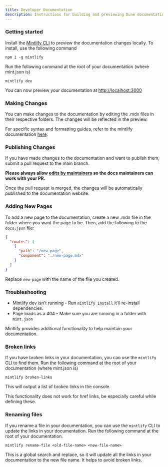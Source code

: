 ```yaml
---
title: Developer Documentation
description: Instructions for building and previewing Dune documentation locally.
---
```


### Getting started

Install the [Mintlify CLI](https://www.npmjs.com/package/mintlify) to preview the documentation changes locally. To install, use the following command

```
npm i -g mintlify
```

Run the following command at the root of your documentation (where mint.json is)

```
mintlify dev
```

You can now preview your documentation at [http://localhost:3000](http://localhost:3000)

### Making Changes

You can make changes to the documentation by editing the .mdx files in their respective folders. The changes will be reflected in the preview.

For specific syntax and formatting guides, refer to the mintlify documentation [here](https://mintlify.com/docs).

### Publishing Changes

If you have made changes to the documentation and want to publish them, submit a pull request to the main branch.   

**Please always allow [edits by maintainers](https://docs.github.com/en/pull-requests/collaborating-with-pull-requests/working-with-forks/allowing-changes-to-a-pull-request-branch-created-from-a-fork) so the docs maintainers can work with your PR.** 
 
Once the pull request is merged, the changes will be automatically published to the documentation website.

### Adding New Pages

To add a new page to the documentation, create a new .mdx file in the folder where you want the page to be. Then, add the following to the `docs.json` file:

```json
{
  "routes": [
    {
      "path": "/new-page",
      "component": "./new-page.mdx"
    }
  ]
}
```

Replace `new-page` with the name of the file you created.


### Troubleshooting

- Mintlify dev isn't running - Run `mintlify install` it'll re-install dependencies.
- Page loads as a 404 - Make sure you are running in a folder with `mint.json`



Mintlify provides additional functionality to help maintain your documentation.

### Broken links

If you have broken links in your documentation, you can use the `mintlify` CLI to find them. Run the following command at the root of your documentation (where mint.json is)

```
mintlify broken-links
```

This will output a list of broken links in the console.

This functionality does not work for href links, be especially careful while defining these. 
### Renaming files

If you rename a file in your documentation, you can use the `mintlify` CLI to update the links in your documentation. Run the following command at the root of your documentation.

```
mintlify rename-file <old-file-name> <new-file-name>
```

This is a global search and replace, so it will update all the links in your documentation to the new file name. It helps to avoid broken links.
